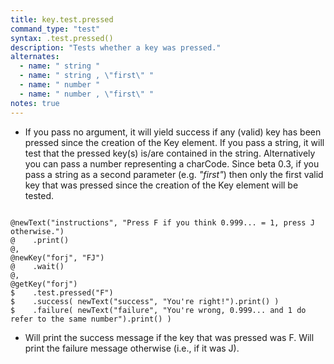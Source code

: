 ```yaml
---
title: key.test.pressed
command_type: "test"
syntax: .test.pressed()
description: "Tests whether a key was pressed."
alternates:
  - name: " string "
  - name: " string , \"first\" "
  - name: " number "
  - name: " number , \"first\" "
notes: true
---
```


+ If you pass no argument, it will yield success if any (valid) key has been pressed since the creation of the Key element. If you pass a string, it will test that the pressed key(s) is/are contained in the string. Alternatively you can pass a number representing a charCode. Since beta 0.3, if you pass a string as a second parameter (e.g. *"first"*) then only the first valid key that was pressed since the creation of the Key element will be tested.

<!--more-->

<pre><code class="language-diff-javascript diff-highlight try-true">
@newText("instructions", "Press F if you think 0.999... = 1, press J otherwise.")
@    .print()
@,
@newKey("forj", "FJ")
@    .wait()
@,
@getKey("forj")
$    .test.pressed("F")
$    .success( newText("success", "You're right!").print() )
$    .failure( newText("failure", "You're wrong, 0.999... and 1 do refer to the same number").print() )
</code></pre>

+ Will print the success message if the key that was pressed was F. Will print the failure message otherwise (i.e., if it was J).		
